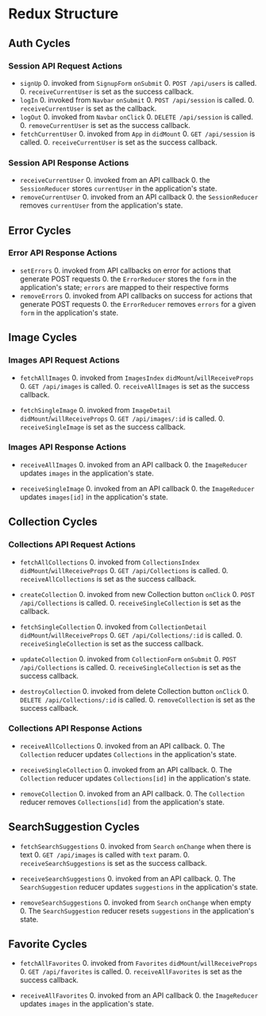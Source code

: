 # Redux Structure

## Auth Cycles

### Session API Request Actions

* `signUp`
  0. invoked from `SignupForm` `onSubmit`
  0. `POST /api/users` is called.
  0. `receiveCurrentUser` is set as the success callback.
* `logIn`
  0. invoked from `Navbar` `onSubmit`
  0. `POST /api/session` is called.
  0. `receiveCurrentUser` is set as the callback.
* `logOut`
  0. invoked from `Navbar` `onClick`
  0. `DELETE /api/session` is called.
  0. `removeCurrentUser` is set as the success callback.
* `fetchCurrentUser`
  0. invoked from `App` in `didMount`
  0. `GET /api/session` is called.
  0. `receiveCurrentUser` is set as the success callback.

### Session API Response Actions

* `receiveCurrentUser`
  0. invoked from an API callback
  0. the `SessionReducer` stores `currentUser` in the application's state.
* `removeCurrentUser`
  0. invoked from an API callback
  0. the `SessionReducer` removes `currentUser` from the application's state.

## Error Cycles

### Error API Response Actions
* `setErrors`
  0. invoked from API callbacks on error for actions that generate POST requests
  0. the `ErrorReducer` stores the `form` in the application's state; `errors` are mapped to their respective forms
* `removeErrors`
  0. invoked from API callbacks on success for actions that generate POST requests
  0. the `ErrorReducer` removes `errors` for a given `form` in the application's state.

## Image Cycles

### Images API Request Actions

* `fetchAllImages`
  0. invoked from `ImagesIndex` `didMount`/`willReceiveProps`
  0. `GET /api/images` is called.
  0. `receiveAllImages` is set as the success callback.

* `fetchSingleImage`
  0. invoked from `ImageDetail` `didMount`/`willReceiveProps`
  0. `GET /api/images/:id` is called.
  0. `receiveSingleImage` is set as the success callback.

### Images API Response Actions

* `receiveAllImages`
  0. invoked from an API callback
  0. the `ImageReducer` updates `images` in the application's state.

* `receiveSingleImage`
  0. invoked from an API callback
  0. the `ImageReducer` updates `images[id]` in the application's state.

## Collection Cycles

### Collections API Request Actions

* `fetchAllCollections`
  0. invoked from `CollectionsIndex` `didMount`/`willReceiveProps`
  0. `GET /api/Collections` is called.
  0. `receiveAllCollections` is set as the success callback.

* `createCollection`
  0. invoked from new Collection button `onClick`
  0. `POST /api/Collections` is called.
  0. `receiveSingleCollection` is set as the callback.

* `fetchSingleCollection`
  0. invoked from `CollectionDetail` `didMount`/`willReceiveProps`
  0. `GET /api/Collections/:id` is called.
  0. `receiveSingleCollection` is set as the success callback.

* `updateCollection`
  0. invoked from `CollectionForm` `onSubmit`
  0. `POST /api/Collections` is called.
  0. `receiveSingleCollection` is set as the success callback.

* `destroyCollection`
  0. invoked from delete Collection button `onClick`
  0. `DELETE /api/Collections/:id` is called.
  0. `removeCollection` is set as the success callback.

### Collections API Response Actions

* `receiveAllCollections`
  0. invoked from an API callback.
  0. The `Collection` reducer updates `Collections` in the application's state.

* `receiveSingleCollection`
  0. invoked from an API callback.
  0. The `Collection` reducer updates `Collections[id]` in the application's state.

* `removeCollection`
  0. invoked from an API callback.
  0. The `Collection` reducer removes `Collections[id]` from the application's state.

## SearchSuggestion Cycles

* `fetchSearchSuggestions`
  0. invoked from `Search` `onChange` when there is text
  0. `GET /api/images` is called with `text` param.
  0. `receiveSearchSuggestions` is set as the success callback.

* `receiveSearchSuggestions`
  0. invoked from an API callback.
  0. The `SearchSuggestion` reducer updates `suggestions` in the application's state.

* `removeSearchSuggestions`
  0. invoked from `Search` `onChange` when empty
  0. The `SearchSuggestion` reducer resets `suggestions` in the application's state.

## Favorite Cycles

* `fetchAllFavorites`
  0. invoked from `Favorites` `didMount`/`willReceiveProps`
  0. `GET /api/favorites` is called.
  0. `receiveAllFavorites` is set as the success callback.

* `receiveAllFavorites`
  0. invoked from an API callback
  0. the `ImageReducer` updates `images` in the application's state.
